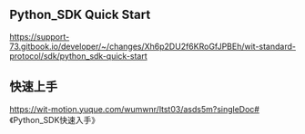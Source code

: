 ## Python_SDK Quick Start

https://support-73.gitbook.io/developer/~/changes/Xh6p2DU2f6KRoGfJPBEh/wit-standard-protocol/sdk/python_sdk-quick-start

## 快速上手

https://wit-motion.yuque.com/wumwnr/ltst03/asds5m?singleDoc# 《Python_SDK快速入手》
